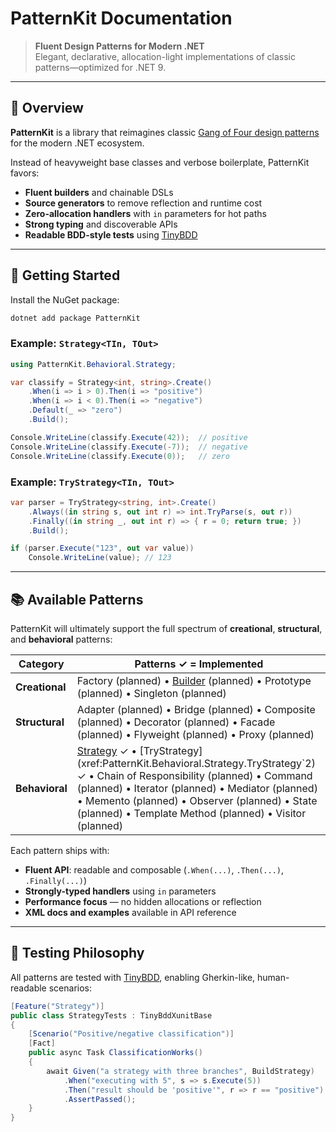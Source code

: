 # PatternKit Documentation

> **Fluent Design Patterns for Modern .NET**  
> Elegant, declarative, allocation-light implementations of classic patterns—optimized for .NET&nbsp;9.

---

## 🌟 Overview

**PatternKit** is a library that reimagines classic [Gang of Four design patterns](https://en.wikipedia.org/wiki/Design_Patterns)
for the modern .NET ecosystem.  

Instead of heavyweight base classes and verbose boilerplate, PatternKit favors:

- **Fluent builders** and chainable DSLs
- **Source generators** to remove reflection and runtime cost
- **Zero-allocation handlers** with `in` parameters for hot paths
- **Strong typing** and discoverable APIs
- **Readable BDD-style tests** using [TinyBDD](https://github.com/JerrettDavis/TinyBDD)

---

## 🚀 Getting Started

Install the NuGet package:

```bash
dotnet add package PatternKit
```

### Example: `Strategy<TIn, TOut>`

```csharp
using PatternKit.Behavioral.Strategy;

var classify = Strategy<int, string>.Create()
    .When(i => i > 0).Then(i => "positive")
    .When(i => i < 0).Then(i => "negative")
    .Default(_ => "zero")
    .Build();

Console.WriteLine(classify.Execute(42));  // positive
Console.WriteLine(classify.Execute(-7));  // negative
Console.WriteLine(classify.Execute(0));   // zero
```

### Example: `TryStrategy<TIn, TOut>`

```csharp
var parser = TryStrategy<string, int>.Create()
    .Always((in string s, out int r) => int.TryParse(s, out r))
    .Finally((in string _, out int r) => { r = 0; return true; })
    .Build();

if (parser.Execute("123", out var value))
    Console.WriteLine(value); // 123
```

---

## 📚 Available Patterns

PatternKit will ultimately support the full spectrum of **creational**, **structural**, and **behavioral** patterns:

| Category       | Patterns ✓ = Implemented                                                                                                                                                                                                                                                                                                                    |
| -------------- |---------------------------------------------------------------------------------------------------------------------------------------------------------------------------------------------------------------------------------------------------------------------------------------------------------------------------------------------|
| **Creational** | Factory (planned) • [Builder](xref:PatternKit.Creational.Builder) (planned) • Prototype (planned) • Singleton (planned)                                                                                                                                                                                          |
| **Structural** | Adapter (planned) • Bridge (planned) • Composite (planned) • Decorator (planned) • Facade (planned) • Flyweight (planned) • Proxy (planned)                                                                                                                                                                                                 |
| **Behavioral** | [Strategy](xref:PatternKit.Behavioral.Strategy.Strategy`2) ✓ • [TryStrategy](xref:PatternKit.Behavioral.Strategy.TryStrategy`2) ✓ • Chain of Responsibility (planned) • Command (planned) • Iterator (planned) • Mediator (planned) • Memento (planned) • Observer (planned) • State (planned) • Template Method (planned) • Visitor (planned) |

Each pattern ships with:

* **Fluent API**: readable and composable (`.When(...)`, `.Then(...)`, `.Finally(...)`)
* **Strongly-typed handlers** using `in` parameters
* **Performance focus** — no hidden allocations or reflection
* **XML docs and examples** available in API reference

---

## 🧪 Testing Philosophy

All patterns are tested with [TinyBDD](https://github.com/JerrettDavis/TinyBDD), enabling Gherkin-like,
human-readable scenarios:

```csharp
[Feature("Strategy")]
public class StrategyTests : TinyBddXunitBase
{
    [Scenario("Positive/negative classification")]
    [Fact]
    public async Task ClassificationWorks()
    {
        await Given("a strategy with three branches", BuildStrategy)
            .When("executing with 5", s => s.Execute(5))
            .Then("result should be 'positive'", r => r == "positive")
            .AssertPassed();
    }
}
```

